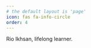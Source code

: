 ```yaml
---
# the default layout is 'page'
icon: fas fa-info-circle
order: 4
---
```


Rio Ikhsan, lifelong learner.